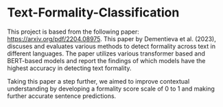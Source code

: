 # Text-Formality-Classification

This project is based from the following paper: https://arxiv.org/pdf/2204.08975. This paper by Dementieva et al. (2023), discuses and evaluates various methods to detect formality across text in different languages. The paper utilizes various transformer based and BERT-based models and report the findings of which models have the highest accuracy in detecting text formality. 

Taking this paper a step further, we aimed to improve contextual understanding by developing a formality score scale of 0 to 1 and making further accurate sentence predictions. 
